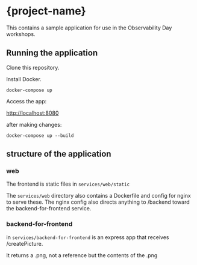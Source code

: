 
# {project-name}

This contains a sample application for use in the Observability Day workshops.

## Running the application

Clone this repository.

Install Docker.

`docker-compose up`

Access the app:

[http://localhost:8080]()

after making changes:

`docker-compose up --build`

## structure of the application

### web

The frontend is static files in `services/web/static`

The `services/web` directory also contains a Dockerfile and config for nginx to serve these. The nginx config also directs anything to /backend toward the backend-for-frontend service.

### backend-for-frontend

in `services/backend-for-frontend` is an express app that receives /createPicture.

It returns a .png, not a reference but the contents of the .png


